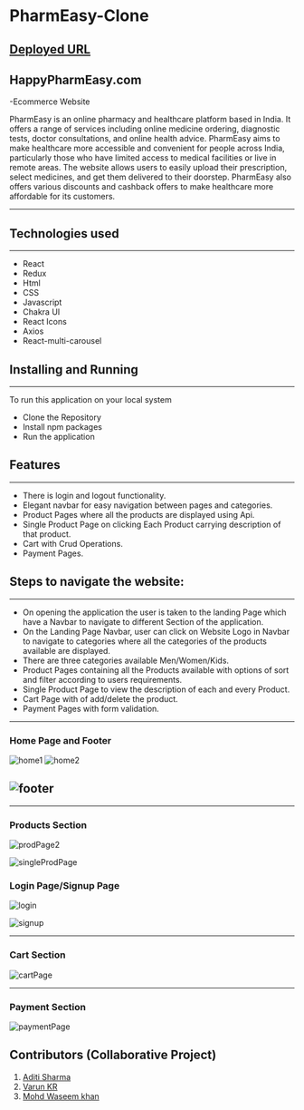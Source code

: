 
# PharmEasy-Clone
## [Deployed URL](https://pharmeasy-tan.vercel.app/)

## HappyPharmEasy.com

-Ecommerce Website  

PharmEasy is an online pharmacy and healthcare platform based in India. It offers a range of services including online medicine ordering, diagnostic tests, doctor consultations, and online health advice. PharmEasy aims to make healthcare more accessible and convenient for people across India, particularly those who have limited access to medical facilities or live in remote areas. The website allows users to easily upload their prescription, select medicines, and get them delivered to their doorstep. PharmEasy also offers various discounts and cashback offers to make healthcare more affordable for its customers.


---

## Technologies used

<hr>

- React
- Redux
- Html
- CSS
- Javascript
- Chakra UI
- React Icons
- Axios
- React-multi-carousel

## Installing and Running

<hr>

To run this application on your local system

- Clone the Repository
- Install npm packages
- Run the application

## Features

---

- There is login and logout functionality.
- Elegant navbar for easy navigation between pages and categories.
- Product Pages where all the products are displayed using Api.
- Single Product Page on clicking Each Product carrying description of that product.
- Cart with Crud Operations.
- Payment Pages.

## Steps to navigate the website:

<hr>

- On opening the application the user is taken to the landing Page which have a Navbar to navigate to different Section of the application.
- On the Landing Page Navbar, user can click on Website Logo in Navbar to navigate to categories where all the categories of the products available are displayed.
- There are three categories available Men/Women/Kids.
- Product Pages containing all the Products available with options of sort and filter according to users requirements.
- Single Product Page to view the description of each and every Product.
- Cart Page with of add/delete the product.
- Payment Pages with form validation.

---

### Home Page and Footer

![home1](https://user-images.githubusercontent.com/110106484/232668754-1d4bd47e-fdfe-427b-8994-ac1a33360d68.png)
![home2](https://user-images.githubusercontent.com/110106484/232669048-c1dc3a7c-5cf1-4459-98af-e5a6a8f68bed.png)
 
![footer](https://user-images.githubusercontent.com/110106484/232669220-2b5f7cd4-0e8f-464d-8b9f-f12ff67ce228.png)
---


---

### Products Section

![prodPage2](https://user-images.githubusercontent.com/110106484/232669721-2d895f5a-64b6-4b6a-b20e-3e15a6ac38c3.png)

![singleProdPage](https://user-images.githubusercontent.com/110106484/232669995-17a9a8fd-5b5f-4e27-846e-a102155bd0df.png)


### Login Page/Signup Page

![login](https://user-images.githubusercontent.com/110106484/232670152-f9979b23-ff84-49bc-b505-c21a47f663cd.png)

![signup](https://user-images.githubusercontent.com/110106484/232670172-5d93955f-b6e0-4282-80fd-68e521d53570.png)

---
### Cart Section
![cartPage](https://user-images.githubusercontent.com/110106484/232670425-b6fc31b7-e964-49e7-8aa4-4aedf2f00a36.png)


---
### Payment Section
![paymentPage](https://user-images.githubusercontent.com/110106484/232670446-ca31bb21-fb17-4e37-b0c9-2ccf82852063.png)




##  Contributors (Collaborative Project)

1. [Aditi Sharma](https://github.com/AditiSharma00)
2. [Varun KR](https://github.com/varun2696)
3. [Mohd Waseem khan](https://github.com/waseem-1995)

